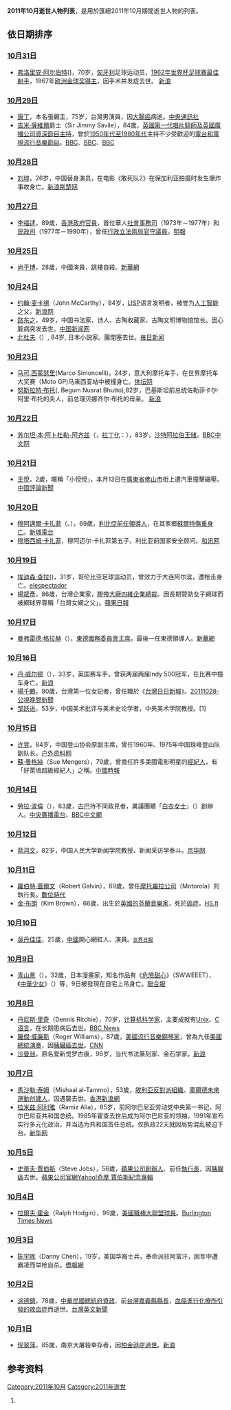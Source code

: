 <center>

</center>

**2011年10月逝世人物列表**，是用於匯總2011年10月期間逝世人物的列表。

## 依日期排序

### [10月31日](../Page/10月31日.md "wikilink")

  - [弗洛里安·阿尔伯特](../Page/弗洛里安·阿尔伯特.md "wikilink")()，70岁，[匈牙利](../Page/匈牙利.md "wikilink")足球运动员，[1962年世界杯足球赛最佳射手](https://zh.wikipedia.org/wiki/1962年世界杯足球赛 "wikilink")，1967年[欧洲金球奖得主](https://zh.wikipedia.org/wiki/欧洲金球奖 "wikilink")，因手术并发症去世。 [新浪](http://sports.sina.com.cn/g/2011-10-31/21025810828.shtml)

### [10月29日](../Page/10月29日.md "wikilink")

  - [康丁](../Page/康丁_\(演員\).md "wikilink")，本名張錫圭，75岁，台灣男演員，因[大腸癌](../Page/大腸癌.md "wikilink")病逝。[中央通訊社](https://web.archive.org/web/20111031190835/http://www2.cna.com.tw/ShowNews/WebNews_Detail.aspx?Type=FirstNews&ID=201110290004)
  - [吉米·薩維爾](../Page/吉米·薩維爾.md "wikilink")爵士（Sir Jimmy Savile），84歲，[英國第一代](https://zh.wikipedia.org/wiki/英國 "wikilink")[唱片騎師及](https://zh.wikipedia.org/wiki/唱片騎師 "wikilink")[英國廣播公司資深節目主持](https://zh.wikipedia.org/wiki/英國廣播公司 "wikilink")，曾於[1950年代至](https://zh.wikipedia.org/wiki/1950年代 "wikilink")[1980年代](../Page/1980年代.md "wikilink")主持不少受歡迎的[電台和](https://zh.wikipedia.org/wiki/電台 "wikilink")[電視](https://zh.wikipedia.org/wiki/電視 "wikilink")[流行音樂節目](https://zh.wikipedia.org/wiki/流行音樂 "wikilink")。[BBC](http://www.bbc.co.uk/news/entertainment-arts-15507486)、[BBC](http://www.bbc.co.uk/news/entertainment-arts-15507374)、[BBC](http://www.bbc.co.uk/news/entertainment-arts-15053431)

### [10月28日](../Page/10月28日.md "wikilink")

  - [刘坤](https://zh.wikipedia.org/wiki/刘坤 "wikilink")，26岁，中国替身演员，在电影《敢死队2》在保加利亚拍摄时发生爆炸事故身亡。[新浪](http://ent.sina.com.cn/m/f/2011-10-28/18113463508.shtml)[荆楚网](http://news.cnhubei.com/ctdsb/ctdsbsgk/ctdsb21/201110/t1869676.shtml)

### [10月27日](../Page/10月27日.md "wikilink")

  - [李福逑](../Page/李福逑.md "wikilink")，89歲，[香港政府官員](https://zh.wikipedia.org/wiki/香港政府 "wikilink")，首位華人[社會事務司](https://zh.wikipedia.org/wiki/社會事務司 "wikilink")（1973年－1977年）和[民政司](https://zh.wikipedia.org/wiki/民政司 "wikilink")（1977年－1980年），曾任[行政](https://zh.wikipedia.org/wiki/行政局 "wikilink")[立法兩局官守議員](https://zh.wikipedia.org/wiki/立法局 "wikilink")。[明報](https://archive.is/20130107171627/http://news.sina.com.hk/news/2/1/1/2488673/1.html?l=818101)

### [10月25日](../Page/10月25日.md "wikilink")

  - [尚于博](../Page/尚于博.md "wikilink")，28歲，中國演員，跳樓自殺。[新華網](http://news.xinhuanet.com/ent/2011-11/14/c_122275122.htm)

### [10月24日](../Page/10月24日.md "wikilink")

  - [约翰·麦卡锡](../Page/约翰·麦卡锡.md "wikilink")（John McCarthy），84岁，[LISP](../Page/LISP.md "wikilink")语言发明者，被誉为[人工智能](../Page/人工智能.md "wikilink")之父。[新浪网](http://tech.sina.com.cn/it/2011-10-25/07446225013.shtml)
  - [路东之](https://zh.wikipedia.org/wiki/路东之 "wikilink")，49岁，中国书法家、诗人、古陶收藏家，古陶文明博物馆馆长。因心脏病突发去世。[中国新闻网](http://www.chinanews.com/cul/2011/10-26/3414295.shtml)
  - [北杜夫](https://zh.wikipedia.org/wiki/北杜夫 "wikilink")（）, 84岁, 日本小説家。腸閉塞去世。[毎日新闻](https://archive.is/20130501123522/mainichi.jp/select/person/news/20111026ddf001060003000c.html)

### [10月23日](../Page/10月23日.md "wikilink")

  - [马可.西蒙瑟里](https://zh.wikipedia.org/wiki/马可.西蒙瑟里 "wikilink")(Marco Simoncelli)，24岁，意大利摩托车手，在世界摩托车大奖赛（Moto GP)马来西亚站中被撞身亡。[体坛网](http://sports.titan24.com/rc/2011-10-24/174844.html)
  - [努斯拉特·布托](../Page/努斯拉特·布托.md "wikilink")(, Begum Nusrat Bhutto),82岁，巴基斯坦前总统佐勒菲卡尔·阿里·布托的夫人，前总理贝娜齐尔·布托的母亲。 [新浪](http://news.sina.com.cn/w/2011-10-24/124323353058.shtml)

### [10月22日](../Page/10月22日.md "wikilink")

  - [苏尔坦·本·阿卜杜勒-阿齐兹](https://zh.wikipedia.org/wiki/苏尔坦·本·阿卜杜勒-阿齐兹 "wikilink")（，[拉丁化](https://zh.wikipedia.org/wiki/拉丁化 "wikilink")：），83岁，[沙特阿拉伯](../Page/沙特阿拉伯.md "wikilink")[王储](https://zh.wikipedia.org/wiki/王储 "wikilink")。[BBC中文网](http://www.bbc.co.uk/zhongwen/simp/world/2011/10/111022_saudi_arabian_prince_dies.shtml)

### [10月21日](../Page/10月21日.md "wikilink")

  - [王悅](https://zh.wikipedia.org/wiki/2011年佛山女童被碾事件 "wikilink")，2歲，暱稱「小悅悅」，本月13日在[廣東省](https://zh.wikipedia.org/wiki/廣東省 "wikilink")[佛山市](../Page/佛山市.md "wikilink")街上遭汽車撞擊碾壓。[中國評論新聞](http://www.chinareviewnews.com/doc/1018/7/6/2/101876247.html?coluid=45&kindid=0&docid=101876247&mdate=1021083003)

### [10月20日](../Page/10月20日.md "wikilink")

  - [穆阿邁爾·卡扎菲](https://zh.wikipedia.org/wiki/穆阿邁爾·卡扎菲 "wikilink")（、），69歲，[利比亞前任領導人](https://zh.wikipedia.org/wiki/利比亞 "wikilink")，在其家鄉[蘇爾特傷重身亡](https://zh.wikipedia.org/wiki/蘇爾特 "wikilink")。[新城電台](http://www.metroradio.com.hk/997/News/Default.aspx?NewsID=2adbcafe-aa0b-4e7f-bd19-a6601ffa22e6)
  - [穆塔西姆·卡扎菲](../Page/穆塔西姆·卡扎菲.md "wikilink")，穆阿迈尔·卡扎菲第五子，利比亚前国家安全顾问。[和讯网](http://news.hexun.com/2011-10-21/134423617.html)

### [10月19日](../Page/10月19日.md "wikilink")

  - [埃迪森·查拉](../Page/埃迪森·查拉.md "wikilink")()，31岁，哥伦比亚足球运动员，曾效力于大连阿尔滨，遭枪击身亡。[elespectador](http://elespectador.com/noticias/nacional/articulo-306269-murio-el-futbolista-caucano-edison-chara)
  - [楊斌彥](https://zh.wikipedia.org/wiki/楊斌彥 "wikilink")，86歲，台灣企業家，[膠帶大廠](https://zh.wikipedia.org/wiki/膠帶 "wikilink")[四維企業總裁](https://zh.wikipedia.org/wiki/四維企業 "wikilink")。因長期贊助女子網球而被網球界尊稱「台灣女網之父」。[蘋果日報](https://tw.appledaily.com/sports/daily/20111020/33752337/)

### [10月17日](../Page/10月17日.md "wikilink")

  - [曼弗雷德·格拉赫](../Page/曼弗雷德·格拉赫.md "wikilink")（），[東德](../Page/東德.md "wikilink")[國務委員會主席](https://zh.wikipedia.org/wiki/國務委員會 "wikilink")，最後一任東德領導人。[新華網](http://news.xinhuanet.com/world/2011-10/20/c_122180140.htm)

### [10月16日](../Page/10月16日.md "wikilink")

  - [丹·威尔顿](../Page/丹·威尔顿.md "wikilink")（），33岁，英国赛车手，曾获两届两届Indy 500冠军，在比赛中撞车身亡。[新浪](http://sports.sina.com.cn/f1/2011-10-17/11215789084.shtml)
  - [楊千鶴](../Page/楊千鶴.md "wikilink")，90歲，台灣第一位女記者，曾任職於《[台灣日日新報](https://zh.wikipedia.org/wiki/台灣日日新報 "wikilink")》。[20111028-公視晚間新聞](http://www.youtube.com/watch?v=NGQ4FsH6rMI)
  - [邹跃进](https://zh.wikipedia.org/wiki/邹跃进 "wikilink")，53岁，中国美术批评与美术史论学者，中央美术学院教授。\[1\]

### [10月15日](../Page/10月15日.md "wikilink")

  - [许竞](../Page/许竞.md "wikilink")，84岁，中国登山协会原副主席，曾任1960年、1975年中国珠峰登山队副队长。[户外资料网](http://www.8264.com/viewnews-70679-page-1.html)
  - [蘇·曼格絲](https://zh.wikipedia.org/wiki/蘇·曼格絲 "wikilink")（Sue Mengers），79歲，曾擔任許多美國電影明星的[經紀人](https://zh.wikipedia.org/wiki/經紀人 "wikilink")，有「好萊塢超級經紀人」之稱。[中國時報](https://archive.is/20130425100404/http://showbiz.chinatimes.com/showbiz/130511/132011101700508.html)

### [10月14日](../Page/10月14日.md "wikilink")

  - [勞拉·波倫](https://zh.wikipedia.org/wiki/勞拉·波倫 "wikilink")（），63歲，[古巴](../Page/古巴.md "wikilink")持不同政見者，異議團體「[白衣女士](https://zh.wikipedia.org/wiki/白衣女士 "wikilink")」（）創辦人。[中央廣播電台](https://archive.is/20121222025738/http://news.rti.org.tw/index_newsContent.aspx?nid=322920&id=2&id2=2)、[BBC中文網](http://www.bbc.co.uk/zhongwen/trad/rolling_news/2011/10/111015_rolling_cuba_pollan.shtml)

### [10月12日](../Page/10月12日.md "wikilink")

  - [蓝鸿文](https://zh.wikipedia.org/wiki/蓝鸿文 "wikilink")，82岁，中国人民大学新闻学院教授、新闻采访学泰斗。[京华网](https://web.archive.org/web/20111020124007/http://epaper.jinghua.cn/html/2011-10/17/content_719703.htm)

### [10月11日](../Page/10月11日.md "wikilink")

  - [羅伯特·蓋爾文](https://zh.wikipedia.org/wiki/羅伯特·蓋爾文 "wikilink")（Robert Galvin），89歲，曾任[摩托羅拉公司](https://zh.wikipedia.org/wiki/摩托羅拉公司 "wikilink")（Motorola）的執行長。[數位時代](https://web.archive.org/web/20111015174910/http://www.bnext.com.tw/focus/view/cid/103/id/20445)
  - [金·布朗](https://zh.wikipedia.org/wiki/金·布朗 "wikilink")（Kim Brown），66歲，出生於[英國的](https://zh.wikipedia.org/wiki/英國 "wikilink")[芬蘭](https://zh.wikipedia.org/wiki/芬蘭 "wikilink")[音樂家](https://zh.wikipedia.org/wiki/音樂家 "wikilink")，死於[癌症](../Page/癌症.md "wikilink")。[HS.fi](https://web.archive.org/web/20111208225510/http://muistot.hs.fi/muistokirjoitus/4434/kim-brown)

### [10月10日](../Page/10月10日.md "wikilink")

  - [吳丹佳佳](https://zh.wikipedia.org/wiki/吳丹佳佳 "wikilink")，25歲，[中國](../Page/中國.md "wikilink")開心網紅人、演員。<small>[世界日報](https://archive.is/20130428152031/http://www.worldjournal.com/view/full_news/16066525/article-%E5%90%B3%E4%B8%B9%E4%BD%B3%E4%BD%B3%E7%97%85%E9%80%9D-170%E8%90%AC%E7%B6%B2%E6%B0%91%E6%82%BC%E5%BF%B5?instance=news_pics)</small>

### [10月9日](../Page/10月9日.md "wikilink")

  - [青山景](../Page/青山景.md "wikilink")（），32歲，日本漫畫家，知名作品有《[危險甜心](https://zh.wikipedia.org/wiki/危險甜心 "wikilink")》（SWWEEET）、《[中華少女](https://zh.wikipedia.org/wiki/中華少女 "wikilink")》（）等，9日被發現在自宅上吊身亡。[聯合報](https://web.archive.org/web/20111014005001/http://udn.com/NEWS/ENTERTAINMENT/ENT9/6647033.shtml)

### [10月8日](../Page/10月8日.md "wikilink")

  - [丹尼斯·里奇](../Page/丹尼斯·里奇.md "wikilink")（Dennis Ritchie），70岁，[计算机科学家](https://zh.wikipedia.org/wiki/计算机科学家 "wikilink")，主要成就有[Unix](https://zh.wikipedia.org/wiki/Unix "wikilink")、[C语言](https://zh.wikipedia.org/wiki/C语言 "wikilink")，在长期患病后去世。[BBC News](http://www.bbc.co.uk/news/technology-15287391)
  - [羅傑·威廉斯](../Page/羅傑·威廉斯_\(鋼琴家\).md "wikilink")（Roger Williams），87歲，[美國](https://zh.wikipedia.org/wiki/美國 "wikilink")[流行音樂](https://zh.wikipedia.org/wiki/流行音樂 "wikilink")[鋼琴家](https://zh.wikipedia.org/wiki/鋼琴家 "wikilink")，曾為九任[美國總統演奏](https://zh.wikipedia.org/wiki/美國總統 "wikilink")，因[胰臟癌去世](https://zh.wikipedia.org/wiki/胰臟癌 "wikilink")。[CNN](https://web.archive.org/web/20111013040031/http://articles.cnn.com/2011-10-08/entertainment/showbiz_roger-williams-obit_1_dave-kapp-award-winning-pianist-nancy-reagan?_s=PM:SHOWBIZ)
  - [沙曼翁](https://zh.wikipedia.org/wiki/沙曼翁 "wikilink")，原名爱新觉罗古痕，96岁，当代书法篆刻家、金石学家。[新浪](http://collection.sina.com.cn/cjrw/20111013/073741452.shtml)

### [10月7日](../Page/10月7日.md "wikilink")

  - [馬沙勒·泰姆](https://zh.wikipedia.org/wiki/馬沙勒·泰姆 "wikilink")（Mishaal al-Tammo），53歲，[敘利亞反對派組織](https://zh.wikipedia.org/wiki/敘利亞 "wikilink")、[庫爾德未來運動创建人](https://zh.wikipedia.org/wiki/庫爾德未來運動 "wikilink")，因遇襲去世。[香港新浪網](https://web.archive.org/web/20111018060847/http://news.sina.com.hk/news/121/1/1/2457882/1.html)
  - [拉米兹·阿利雅](../Page/拉米兹·阿利雅.md "wikilink")（Ramiz Alia），85岁，前阿尔巴尼亚劳动党中央第一书记，阿尔巴尼亚共和国总统。1985年霍查去世后成为阿尔巴尼亚的领袖，1991年宣布实行多元化政治，并当选为共和国首任总统。仅执政22天就因局势混乱被迫下台。[新华网](http://news.xinhuanet.com/world/2011-10/08/c_122128519.htm)

### [10月5日](../Page/10月5日.md "wikilink")

  - [史蒂夫·賈伯斯](https://zh.wikipedia.org/wiki/史蒂夫·賈伯斯 "wikilink")（Steve Jobs），56歲，[蘋果公司](https://zh.wikipedia.org/wiki/蘋果公司 "wikilink")[創辦人](https://zh.wikipedia.org/wiki/創辦人 "wikilink")、前任[執行長](https://zh.wikipedia.org/wiki/執行長 "wikilink")，因[胰腺癌](../Page/胰腺癌.md "wikilink")去世。[蘋果公司官網](http://www.apple.com/stevejobs/)[Yahoo\!奇摩 賈伯斯紀念專輯](https://web.archive.org/web/20111007072351/http://tw.news.yahoo.com/featurestory/2011stevejobs.html)

### [10月4日](../Page/10月4日.md "wikilink")

  - [拉爾夫·霍金](https://zh.wikipedia.org/wiki/拉爾夫·霍金 "wikilink")（Ralph Hodgin），96歲，[美國職棒大聯盟](https://zh.wikipedia.org/wiki/美國職棒大聯盟 "wikilink")[球員](https://zh.wikipedia.org/wiki/球員 "wikilink")。[Burlington Times News](https://web.archive.org/web/20111108065036/http://www.thetimesnews.com/sports/league-48359-sox-hit.html)

### [10月3日](../Page/10月3日.md "wikilink")

  - [陈宇晖](../Page/陈宇晖.md "wikilink")（Danny Chen），19岁，美国华裔士兵，奉命派驻阿富汗，因军中遭霸凌而举枪自杀。[僑報網](http://www.uschinapress.com/2018/1003/1144635.shtml)

### [10月2日](../Page/10月2日.md "wikilink")

  - [涂德錡](https://zh.wikipedia.org/wiki/涂德錡 "wikilink")，78歲，[中華民國總統府資政](../Page/中華民國總統府資政.md "wikilink")、前[台灣](https://zh.wikipedia.org/wiki/台灣 "wikilink")[嘉義縣](../Page/嘉義縣.md "wikilink")[縣長](https://zh.wikipedia.org/wiki/嘉義縣縣長 "wikilink")，[血癌進行化療所引發的](https://zh.wikipedia.org/wiki/血癌 "wikilink")[敗血症](../Page/敗血症.md "wikilink")而逝世。[台灣英文新聞](https://www.taiwannews.com.tw/ch/news/1724365)

### [10月1日](../Page/10月1日.md "wikilink")

  - [倪翠萍](https://zh.wikipedia.org/wiki/倪翠萍 "wikilink")，85歲，南京大屠殺幸存者，因[柏金遜症過世](https://zh.wikipedia.org/wiki/柏金遜症 "wikilink")。[新浪](https://archive.is/20130107174027/http://news.sina.com.hk/news/9/1/1/2451788/1.html)

## 参考资料

[Category:2011年10月](https://zh.wikipedia.org/wiki/Category:2011年10月 "wikilink") [Category:2011年逝世](https://zh.wikipedia.org/wiki/Category:2011年逝世 "wikilink")

1.